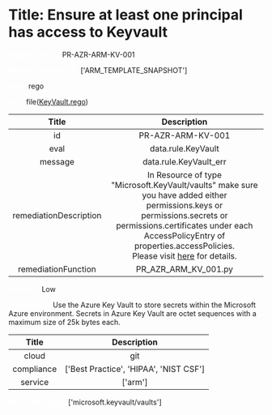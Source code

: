 



# Title: Ensure at least one principal has access to Keyvault


***<font color="white">Master Test Id:</font>*** PR-AZR-ARM-KV-001

***<font color="white">Master Snapshot Id:</font>*** ['ARM_TEMPLATE_SNAPSHOT']

***<font color="white">type:</font>*** rego

***<font color="white">rule:</font>*** file([KeyVault.rego])  
  
  
  
  

|Title|Description|
| :---: | :---: |
|id|PR-AZR-ARM-KV-001|
|eval|data.rule.KeyVault|
|message|data.rule.KeyVault_err|
|remediationDescription|In Resource of type "Microsoft.KeyVault/vaults" make sure you have added either permissions.keys or permissions.secrets or permissions.certificates under each AccessPolicyEntry of properties.accessPolicies.<br>Please visit <a href='https://docs.microsoft.com/en-us/azure/templates/microsoft.keyvault/vaults?tabs=json' target='_blank'>here</a> for details.|
|remediationFunction|PR_AZR_ARM_KV_001.py|


***<font color="white">Severity:</font>*** Low

***<font color="white">Description:</font>*** Use the Azure Key Vault to store secrets within the Microsoft Azure environment. Secrets in Azure Key Vault are octet sequences with a maximum size of 25k bytes each.  
  
  

|Title|Description|
| :---: | :---: |
|cloud|git|
|compliance|['Best Practice', 'HIPAA', 'NIST CSF']|
|service|['arm']|


***<font color="white">Resource Types:</font>*** ['microsoft.keyvault/vaults']


[KeyVault.rego]: https://github.com/prancer-io/prancer-compliance-test/tree/master/azure/iac/KeyVault.rego
